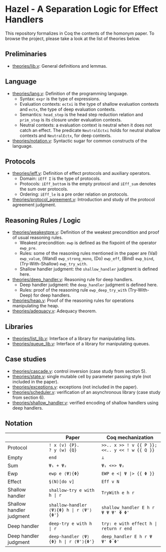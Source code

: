 # Hazel - A Separation Logic for Effect Handlers

This repository formalizes in Coq the contents of the homonym paper.
To browse the project, please take a look at the list of theories below.

## Preliminaries

 - [theories/lib.v](theories/lib.v): General definitions and lemmas.

## Language

 - [theories/lang.v](theories/lang.v): Definition of the programming language.
   + Syntax: `expr` is the type of expressions.
   + Evaluation contexts: `ectxi` is the type of shallow evaluation contexts
     and `ectx`, the type of deep evaluation contexts.
   + Semantics: `head_step` is the head step reduction relation and `prim_step`
     is its closure under evaluation contexts.
   + Neutral contexts: a evaluation context is neutral when it does not
     catch an effect. The predicate `NeutralEctxi` holds for neutral shallow
     contexts and `NeutralEctx`, for deep contexts.
 - [theories/notation.v](theories/notation.v): Syntactic sugar for common
   constructs of the language.

## Protocols

 - [theories/ieff.v](theories/ieff.v): Definition of effect protocols and
   auxiliary operators.
   + Domain: `iEff Σ` is the type of protocols.
   + Protocols: `iEff_bottom` is the empty protocol and `iEff_sum` denotes
     the sum over protocols.
   + Ordering: `iEff_le` is a pre order relation on protocols.
 - [theories/protocol_agreement.v](theories/protocol_agreement.v): Introduction and
   study of the protocol agreement judgment.

## Reasoning Rules / Logic

 - [theories/weakestpre.v](theories/weakestpre.v): Definition of the weakest
   precondition and proof of usual reasoning rules.
   + Weakest precondition: `ewp` is defined as the fixpoint of the operator `ewp_pre`.
   + Rules: some of the reasoning rules mentioned in the paper are (Val)
    `ewp_value`, (Wand) `ewp_strong_mono`, (Do) `ewp_eff`,
    (Bind) `ewp_bind`, (Try-With-Shallow) `ewp_try_with`.
   + Shallow handler judgment: the `shallow_handler` judgment is defined here.
 - [theories/deep_handler.v](theories/deep_handler.v): Reasoning rule for deep handlers.
   + Deep handler judgment: the `deep_handler` judgment is defined here.
   + Rules: proof of the reasoning rule `ewp_deep_try_with` (Try-With-Deep) for deep handlers.
 - [theories/heap.v](theories/heap.v): Proof of the reasoning rules for
   operations manipulating the heap.
 - [theories/adequacy.v](theories/adequacy.v): Adequacy theorem.

## Libraries

 - [theories/list_lib.v](theories/list_lib.v): Interface of a library for
   manipulating lists.
 - [theories/queue_lib.v](theories/queue_lib.v): Interface of a library for
    manipulating queues.

## Case studies

 - [theories/cascade.v](theories/cascade.v): control inversion (case study from
    section 5).
 - [theories/state.v](theories/state.v): single mutable cell by parameter
   passing style (not included in the paper).
 - [theories/exceptions.v](theories/exceptions.v): exceptions (not included in
   the paper).
 - [theories/scheduler.v](theories/scheduler.v): verification of an asynchronous
   library (case study from section 6).
 - [theories/shallow_handler.v](theories/shallow_handler.v): verified encoding
   of shallow handlers using deep handlers.

## Notation

|                           | Paper                                           | Coq mechanization                                              |
|---------------------------|-------------------------------------------------|----------------------------------------------------------------|
| Protocol                  | `! x (v) {P}.`<br/>`? y (w) {Q}`                | `>>.. x >> ! v {{ P }};`<br/>`<<.. y << ! w {{ Q }}`           |
| Empty                     | `end`                                           | `⊥`                                                            |
| Sum                       | `Ψ₁ + Ψ₂`                                       | `Ψ₁ <+> Ψ₂`                                                    |
| Ewp                       | `ewp e ⟨Ψ⟩{Φ}`                                  | `EWP e <\| Ψ \|> {{ Φ }}`                                      |
| Effect                    | `§(N)[do v]`                                    | `Eff v N`                                                      |
| Shallow handler           | `shallow-try e with h \| r`                     | `TryWith e h r`                                                |
| Shallow handler judgment  | `shallow-handler ⟨Ψ⟩{Φ} h \| r ⟨Ψ'⟩{Φ'}`        | `shallow_handler E h r Ψ Ψ Ψ' Φ Φ'`                            |
| Deep handler              | `deep-try e with h \| r`                        | `try: e with effect h \| return r end`                         |
| Deep handler judgment     | `deep-handler ⟨Ψ⟩{Φ} h \| r ⟨Ψ'⟩{Φ'}`           | `deep_handler E h r Ψ Ψ' Φ Φ'`                                 |

